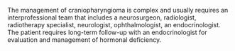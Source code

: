 The management of craniopharyngioma is complex and usually requires an interprofessional team that includes a neurosurgeon, radiologist, radiotherapy specialist, neurologist, ophthalmologist, an endocrinologist. The patient requires long-term follow-up with an endocrinologist for evaluation and management of hormonal deficiency.
